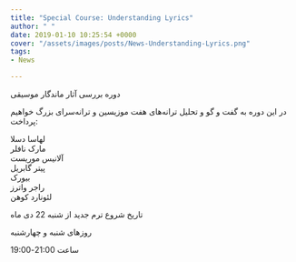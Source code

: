 ```yaml
---
title: "Special Course: Understanding Lyrics"
author: " "
date: 2019-01-10 10:25:54 +0000
cover: "/assets/images/posts/News-Understanding-Lyrics.png"
tags:
- News

---
```

دوره بررسی آثار ماندگار موسیقی

 در این دوره به گفت و گو و تحلیل ترانه‌های هفت موزیسین و ترانه‌سرای بزرگ خواهیم پرداخت:

لهاسا دسلا  
مارک نافلر  
آلانیس موریست  
پیتر گابریل  
بیورک  
راجر واترز  
لئونارد کوهن

تاریخ شروع ترم جدید از شنبه 22 دی ماه

روزهای شنبه و چهارشنبه

ساعت  21:00-19:00